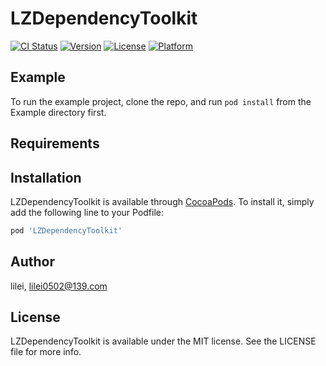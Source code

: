 # LZDependencyToolkit

[![CI Status](http://img.shields.io/travis/lilei0502@139.com/LZDependencyToolkit.svg?style=flat)](https://travis-ci.org/lilei0502@139.com/LZDependencyToolkit)
[![Version](https://img.shields.io/cocoapods/v/LZDependencyToolkit.svg?style=flat)](http://cocoapods.org/pods/LZDependencyToolkit)
[![License](https://img.shields.io/cocoapods/l/LZDependencyToolkit.svg?style=flat)](http://cocoapods.org/pods/LZDependencyToolkit)
[![Platform](https://img.shields.io/cocoapods/p/LZDependencyToolkit.svg?style=flat)](http://cocoapods.org/pods/LZDependencyToolkit)

## Example

To run the example project, clone the repo, and run `pod install` from the Example directory first.

## Requirements

## Installation

LZDependencyToolkit is available through [CocoaPods](http://cocoapods.org). To install
it, simply add the following line to your Podfile:

```ruby
pod 'LZDependencyToolkit'
```

## Author

lilei, lilei0502@139.com

## License

LZDependencyToolkit is available under the MIT license. See the LICENSE file for more info.
